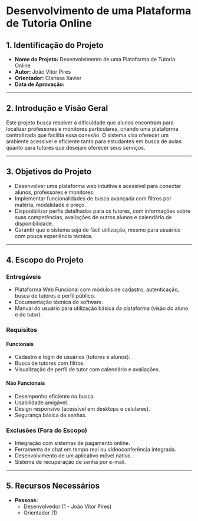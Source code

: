 # Desenvolvimento de uma Plataforma de Tutoria Online

## 1. Identificação do Projeto

- **Nome do Projeto:** Desenvolvimento de uma Plataforma de Tutoria Online
- **Autor:** João Vitor Pires
- **Orientador:** Clarissa Xavier
- **Data de Aprovação:**

---

## 2. Introdução e Visão Geral

Este projeto busca resolver a dificuldade que alunos encontram para localizar professores e monitores particulares, criando uma plataforma centralizada que facilita essa conexão. O sistema visa oferecer um ambiente acessível e eficiente tanto para estudantes em busca de aulas quanto para tutores que desejam oferecer seus serviços.

---

## 3. Objetivos do Projeto

- Desenvolver uma plataforma web intuitiva e acessível para conectar alunos, professores e monitores.
- Implementar funcionalidades de busca avançada com filtros por matéria, modalidade e preço.
- Disponibilizar perfis detalhados para os tutores, com informações sobre suas competências, avaliações de outros alunos e calendário de disponibilidade.
- Garantir que o sistema seja de fácil utilização, mesmo para usuários com pouca experiência técnica.

---

## 4. Escopo do Projeto

### Entregáveis

- Plataforma Web Funcional com módulos de cadastro, autenticação, busca de tutores e perfil público.
- Documentação técnica do software.
- Manual do usuário para utilização básica da plataforma (visão do aluno e do tutor).

### Requisitos

#### Funcionais
- Cadastro e login de usuários (tutores e alunos).
- Busca de tutores com filtros.
- Visualização de perfil de tutor com calendário e avaliações.

#### Não Funcionais
- Desempenho eficiente na busca.
- Usabilidade amigável.
- Design responsivo (acessível em desktops e celulares).
- Segurança básica de senhas.

### Exclusões (Fora do Escopo)

- Integração com sistemas de pagamento online.
- Ferramenta de chat em tempo real ou videoconferência integrada.
- Desenvolvimento de um aplicativo móvel nativo.
- Sistema de recuperação de senha por e-mail.

---

## 5. Recursos Necessários

- **Pessoas:**
  - Desenvolvedor (1 - João Vitor Pires)
  - Orientador (1)
